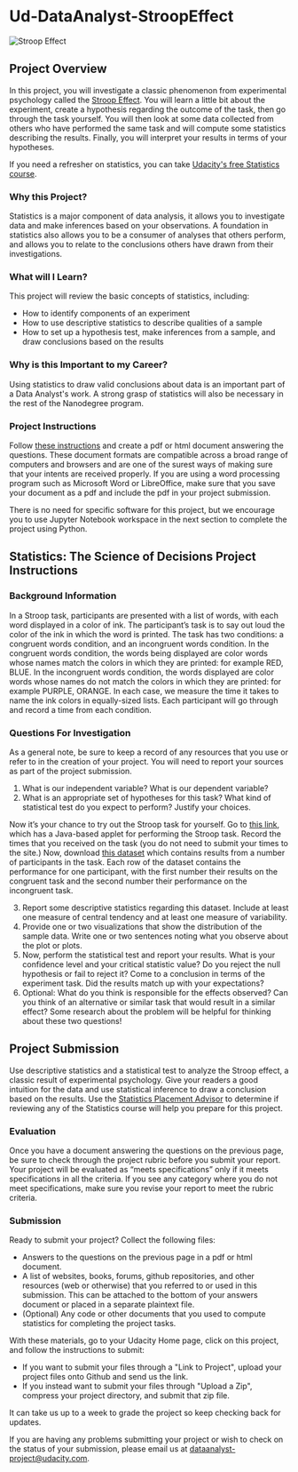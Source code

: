 # Ud-DataAnalyst-StroopEffect

![Stroop Effect](https://d17h27t6h515a5.cloudfront.net/topher/2017/September/59b790ed_stroop-test-2/stroop-test-2.jpg)

## Project Overview
In this project, you will investigate a classic phenomenon from experimental psychology called the [Stroop Effect](https://en.wikipedia.org/wiki/Stroop_effect). You will learn a little bit about the experiment, create a hypothesis regarding the outcome of the task, then go through the task yourself. You will then look at some data collected from others who have performed the same task and will compute some statistics describing the results. Finally, you will interpret your results in terms of your hypotheses.

If you need a refresher on statistics, you can take [Udacity's free Statistics course](https://classroom.udacity.com/nanodegrees/nd002/parts/0021345402/modules/458220420175460/lessons/4601188734/concepts/46251285610923#).

### Why this Project?
Statistics is a major component of data analysis, it allows you to investigate data and make inferences based on your observations. A foundation in statistics also allows you to be a consumer of analyses that others perform, and allows you to relate to the conclusions others have drawn from their investigations.

### What will I Learn?
This project will review the basic concepts of statistics, including:
* How to identify components of an experiment
* How to use descriptive statistics to describe qualities of a sample
* How to set up a hypothesis test, make inferences from a sample, and draw conclusions based on the results

### Why is this Important to my Career?
Using statistics to draw valid conclusions about data is an important part of a Data Analyst's work. A strong grasp of statistics will also be necessary in the rest of the Nanodegree program.

### Project Instructions
Follow [these instructions](https://docs.google.com/document/d/1-OkpZLjG_kX9J6LIQ5IltsqMzVWjh36QpnP2RYpVdPU/pub?embedded=True) and create a pdf or html document answering the questions. These document formats are compatible across a broad range of computers and browsers and are one of the surest ways of making sure that your intents are received properly. If you are using a word processing program such as Microsoft Word or LibreOffice, make sure that you save your document as a pdf and include the pdf in your project submission.

There is no need for specific software for this project, but we encourage you to use Jupyter Notebook workspace in the next section to complete the project using Python.

## Statistics: The Science of Decisions Project Instructions
### Background Information
In a Stroop task, participants are presented with a list of words, with each word displayed in a color of ink. The participant’s task is to say out loud the color of the ink in which the word is printed. The task has two conditions: a congruent words condition, and an incongruent words condition. In the congruent words condition, the words being displayed are color words whose names match the colors in which they are printed: for example RED, BLUE. In the incongruent words condition, the words displayed are color words whose names do not match the colors in which they are printed: for example PURPLE, ORANGE. In each case, we measure the time it takes to name the ink colors in equally-sized lists. Each participant will go through and record a time from each condition.

### Questions For Investigation
As a general note, be sure to keep a record of any resources that you use or refer to in the creation of your project. You will need to report your sources as part of the project submission.

1. What is our independent variable? What is our dependent variable?
2. What is an appropriate set of hypotheses for this task? What kind of statistical test do you expect to perform? Justify your choices.

Now it’s your chance to try out the Stroop task for yourself. Go to [this link](https://faculty.washington.edu/chudler/java/ready.html), which has a Java-based applet for performing the Stroop task. Record the times that you received on the task (you do not need to submit your times to the site.) Now, download [this dataset](https://drive.google.com/file/d/0B9Yf01UaIbUgQXpYb2NhZ29yX1U/view) which contains results from a number of participants in the task. Each row of the dataset contains the performance for one participant, with the first number their results on the congruent task and the second number their performance on the incongruent task.

3. Report some descriptive statistics regarding this dataset. Include at least one measure of central tendency and at least one measure of variability.
4. Provide one or two visualizations that show the distribution of the sample data. Write one or two sentences noting what you observe about the plot or plots.
5. Now, perform the statistical test and report your results. What is your confidence level and your critical statistic value? Do you reject the null hypothesis or fail to reject it? Come to a conclusion in terms of the experiment task. Did the results match up with your expectations?
6. Optional: What do you think is responsible for the effects observed? Can you think of an alternative or similar task that would result in a similar effect? Some research about the problem will be helpful for thinking about these two questions!

## Project Submission
Use descriptive statistics and a statistical test to analyze the Stroop effect, a classic result of experimental psychology. Give your readers a good intuition for the data and use statistical inference to draw a conclusion based on the results. Use the [Statistics Placement Advisor](https://www.udacity.com/course/viewer#!/c-ud134-nd/l-4446458586/) to determine if reviewing any of the Statistics course will help you prepare for this project.

### Evaluation
Once you have a document answering the questions on the previous page, be sure to check through the project rubric before you submit your report. Your project will be evaluated as “meets specifications” only if it meets specifications in all the criteria. If you see any category where you do not meet specifications, make sure you revise your report to meet the rubric criteria.

### Submission
Ready to submit your project? Collect the following files:

* Answers to the questions on the previous page in a pdf or html document.
* A list of websites, books, forums, github repositories, and other resources (web or otherwise) that you referred to or used in this submission. This can be attached to the bottom of your answers document or placed in a separate plaintext file.
* (Optional) Any code or other documents that you used to compute statistics for completing the project tasks.

With these materials, go to your Udacity Home page, click on this project, and follow the instructions to submit:

* If you want to submit your files through a "Link to Project", upload your project files onto Github and send us the link.
* If you instead want to submit your files through "Upload a Zip", compress your project directory, and submit that zip file.

It can take us up to a week to grade the project so keep checking back for updates.

If you are having any problems submitting your project or wish to check on the status of your submission, please email us at dataanalyst-project@udacity.com.
